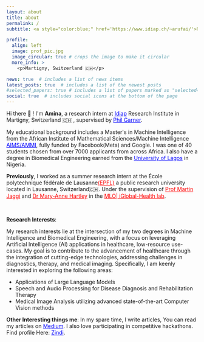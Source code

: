 ```yaml
---
layout: about
title: about
permalink: /
subtitle: <a style="color:blue;" href='https://www.idiap.ch/~arufai/'>Research intern at Idiap Research Institute</a> | actively Searching For A PHD Position

profile:
  align: left
  image: prof_pic.jpg
  image_circular: true # crops the image to make it circular
  more_info: >
    <p>Martigny, Switzerland 🇨🇭</p>

news: true  # includes a list of news items
latest_posts: true  # includes a list of the newest posts
#selected_papers: true # includes a list of papers marked as "selected={true}"
social: true  # includes social icons at the bottom of the page
---
```



Hi there 👋 ! I'm **Amina**, a research intern at <a style="color:blue;" href="https://idiap.ch/en">Idiap</a> Research Institute in Martigny, Switzerland  🇨🇭 , supervised by <a style="color:blue;" href="https://pgarner.github.io/">Phil Garner</a>. 

My educational background includes a Master's in Machine Intelligence from the African Institute of Mathematical Sciences/Machine Intelligence <a style="color:blue;" href="https://www.aimsammi.org">AIMS/AMMI</a>, fully funded by Facebook(Meta) and Google. I was one of 40 students chosen from over 7000 applicants from across Africa. I also have a degree in Biomedical Engineering earned from the <a style="color:blue;" href="https://unilag.edu.ng">University of Lagos</a> in Nigeria.


**Previously**, I worked as a summer research intern at the École polytechnique fédérale de Lausanne<a style="color:red;" href="https://epfl.ch/en">(EPFL)</a> a public research university located in Lausanne, Switzerland🇨🇭. Under the supervision of <a style="color:red;" href="https://people.epfl.ch/martin.jaggi">Prof Martin Jaggi</a> and <a style="color:red;" href="https://people.epfl.ch/mary-anne.hartley">Dr Mary-Anne Hartley</a> in the  <a style="color:red;" href="https://www.epfl.ch/labs/mlo/igh-intelligent-global-health/">MLO| iGlobal-Health lab</a>.


<br>



**Research Interests**:

My research interests lie at the intersection of my two degrees in Machine Intelligence and Biomedical Engineering, with a focus on leveraging Artificial Intelligence (AI) applications in healthcare, low-resource use-cases. My goal is to contribute to the advancement of healthcare through the integration of cutting-edge technologies, addressing challenges in diagnostics, therapy, and medical imaging. Specifically, I am keenly interested in exploring the following areas:

<ul>
    <li>Applications of Large Language Models</li>
    <li>Speech and Audio Processing for Disease Diagnosis and Rehabilitation Therapy</li>
    <li>Medical Image Analysis utilizing advanced state-of-the-art Computer Vision methods</li>
</ul>


**Other Interesting things me**:
In my spare time, I write articles, You can read my articles on <a style="color:blue;" href="https://mardiyyah.medium.com">Medium</a>. I also love participating in competitive hackathons. Find profile Here: <a style="color:blue;" href="https://zindi.africa/users/Mardiyyah">Zindi</a>.


<!-- <h4><strong>Summary Background</strong></h4>
<h4>Education </h4>
<ul>
    <li>Masters in Mathematics Major in Machine Intelligence | <a href="https://aimsammi.org">Afican Institute For Mathematical Science</a> Class of 2021</li>
    <li>Masters in Biomedical Engineering | <a href="https://unilag.edu.ng"> University of Lagos</a></li>
    <li>Bachelor in Chemical Engineering | University of Benin, Nigeria</li>
</ul>

<h4>Experiences</h4>
<ul>
    <li>Pre-doctoral Research Intern | <a href="https://idiap.ch/en">Idiap Research Institute</a> | March 2023</li>
    <li>Summer Research Intern | <a href="https://epfl.ch/en">EPFL</a> | June 2022</li>
    <li>Research Analyst | <a href="https://www.datasciencenigeria.org/">Data Scientist Network</a> | 2021</li>
</ul>

<h4>Projects</h4>
<ul>
    <li> Storytelling and Job Performance modelling from digital interviews(<a href="https://data.snf.ch/grants/grant/197479">STEADI</a>) | current work at Idiap | 2023</li>
    <li> Nigerian Pidgin ++ | <a href="https://nbviewer.org/github/blackinai/blackinai.github.io/blob/4a3923311e72ea0613a1fcfd7472d98782787ff9/bai/src/files/BlackinAI22AcceptedPapers.pdf">Collaborative Research Work presented as a poster at Black in AI Affinity Workshop NeurIPS 2022</a></li>
    <li> Multilingual COVID sentiment Analyzer | Work done at EPFL | 2022</li>
    <li> FaqBot with DialogFlow | Work done at Data Scientist Network | 2021</li>
    
</ul> -->